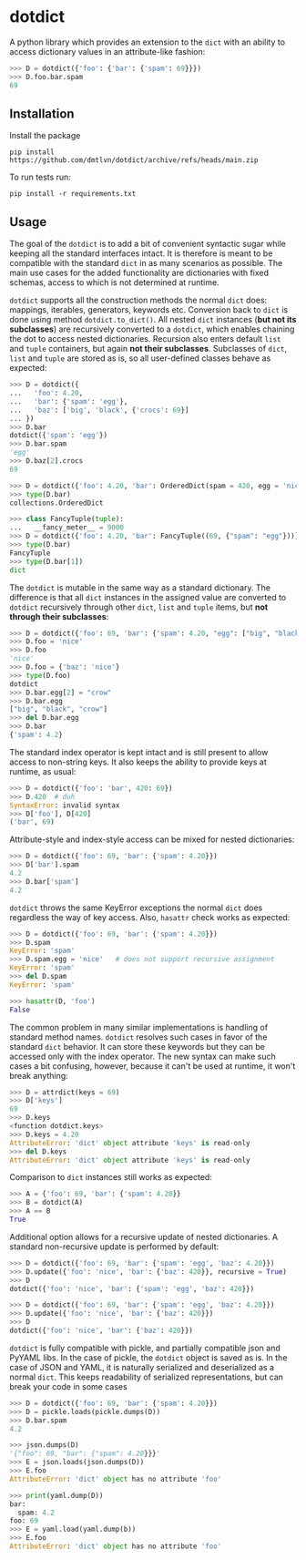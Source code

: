 # dotdict

A python library which provides an extension to the `dict` with an ability to access dictionary values in an attribute-like fashion:
```python
>>> D = dotdict({'foo': {'bar': {'spam': 69}}})
>>> D.foo.bar.spam
69
```

## Installation

Install the package
```
pip install https://github.com/dmtlvn/dotdict/archive/refs/heads/main.zip
```

To run tests run:
```
pip install -r requirements.txt
```

## Usage

The goal of the `dotdict` is to add a bit of convenient syntactic sugar while keeping all the standard interfaces intact. It is therefore is meant to be compatible with the standard `dict` in as many scenarios as possible. The main use cases for the added functionality are dictionaries with fixed schemas, access to which is not determined at runtime. 

`dotdict` supports all the construction methods the normal `dict` does: mappings, iterables, generators, keywords etc. Conversion back to `dict` is done using method `dotdict.to_dict()`. All nested `dict` instances (**but not its subclasses**) are recursively converted to a `dotdict`, which enables chaining the dot to access nested dictionaries. Recursion also enters default `list` and `tuple` containers, but again **not their subclasses**. Subclasses of `dict`, `list` and `tuple` are stored as is, so all user-defined classes behave as expected:

```python
>>> D = dotdict({
...   'foo': 4.20, 
...   'bar': {'spam': 'egg'}, 
...   'baz': ['big', 'black', {'crocs': 69}]
... })
>>> D.bar
dotdict({'spam': 'egg'})
>>> D.bar.spam
'egg'
>>> D.baz[2].crocs
69

>>> D = dotdict({'foo': 4.20, 'bar': OrderedDict(spam = 420, egg = 'nice')})
>>> type(D.bar)
collections.OrderedDict

>>> class FancyTuple(tuple):
...   __fancy_meter__ = 9000
>>> D = dotdict({'foo': 4.20, 'bar': FancyTuple((69, {"spam": "egg"}))})
>>> type(D.bar)
FancyTuple
>>> type(D.bar[1])
dict
```

The `dotdict` is mutable in the same way as a standard dictionary. The difference is that all `dict` instances in the assigned value are converted to `dotdict` recursively through other `dict`, `list` and `tuple` items, but **not through their subclasses**:
```python
>>> D = dotdict({'foo': 69, 'bar': {'spam': 4.20, "egg": ["big", "black", "crocs"]}})
>>> D.foo = 'nice'
>>> D.foo
'nice'
>>> D.foo = {'baz': 'nice'}
>>> type(D.foo)
dotdict
>>> D.bar.egg[2] = "crow"
>>> D.bar.egg
["big", "black", "crow"]
>>> del D.bar.egg
>>> D.bar
{'spam': 4.2}
```

The standard index operator is kept intact and is still present to allow access to non-string keys. It also keeps the ability to provide keys at runtime, as usual:
```python
>>> D = dotdict({'foo': 'bar', 420: 69})
>>> D.420  # duh
SyntaxError: invalid syntax
>>> D['foo'], D[420]
('bar', 69)
```

Attribute-style and index-style access can be mixed for nested dictionaries:
```python
>>> D = dotdict({'foo': 69, 'bar': {'spam': 4.20}})
>>> D['bar'].spam
4.2
>>> D.bar['spam']
4.2
```

`dotdict` throws the same KeyError exceptions the normal `dict` does regardless the way of key access. Also, `hasattr` check works as expected: 
```python
>>> D = dotdict({'foo': 69, 'bar': {'spam': 4.20}})
>>> D.spam
KeyError: 'spam'
>>> D.spam.egg = 'nice'   # does not support recursive assignment
KeyError: 'spam'
>>> del D.spam
KeyError: 'spam'

>>> hasattr(D, 'foo')
False
```

The common problem in many similar implementations is handling of standard method names. `dotdict` resolves such cases in favor of the standard `dict` behavior. It can store these keywords but they can be accessed only with the index operator. The new syntax can make such cases a bit confusing, however, because it can't be used at runtime, it won't break anything: 
```python
>>> D = attrdict(keys = 69)
>>> D['keys']
69
>>> D.keys
<function dotdict.keys>
>>> D.keys = 4.20
AttributeError: 'dict' object attribute 'keys' is read-only
>>> del D.keys
AttributeError: 'dict' object attribute 'keys' is read-only
```

Comparison to `dict` instances still works as expected:
```python
>>> A = {'foo': 69, 'bar': {'spam': 4.20}}
>>> B = dotdict(A)
>>> A == B
True
```

Additional option allows for a recursive update of nested dictionaries. A standard non-recursive update is performed by default:
```python
>>> D = dotdict({'foo': 69, 'bar': {'spam': 'egg', 'baz': 4.20}})
>>> D.update({'foo': 'nice', 'bar': {'baz': 420}}, recursive = True)
>>> D
dotdict({'foo': 'nice', 'bar': {'spam': 'egg', 'baz': 420}})

>>> D = dotdict({'foo': 69, 'bar': {'spam': 'egg', 'baz': 4.20}})
>>> D.update({'foo': 'nice', 'bar': {'baz': 420}})
>>> D
dotdict({'foo': 'nice', 'bar': {'baz': 420}})
```

`dotdict` is fully compatible with pickle, and partially compatible json and PyYAML libs. In the case of pickle, the `dotdict` object is saved as is. In the case of JSON and YAML, it is naturally serialized and deserialized as a normal `dict`. This keeps readability of serialized representations, but can break your code in some cases
```python
>>> D = dotdict({'foo': 69, 'bar': {'spam': 4.20}})
>>> D = pickle.loads(pickle.dumps(D))
>>> D.bar.spam
4.2

>>> json.dumps(D)
'{"foo": 69, "bar": {"spam": 4.20}}}'
>>> E = json.loads(json.dumps(D))
>>> E.foo
AttributeError: 'dict' object has no attribute 'foo'

>>> print(yaml.dump(D))
bar:
  spam: 4.2
foo: 69 
>>> E = yaml.load(yaml.dump(b))
>>> E.foo
AttributeError: 'dict' object has no attribute 'foo'
```
